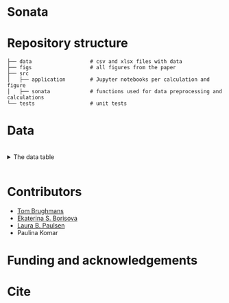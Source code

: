 # Sonata


# Repository structure


    ├── data                   # csv and xlsx files with data
    ├── figs                   # all figures from the paper
    ├── src                    
    │   ├── application        # Jupyter notebooks per calculation and figure
    │   ├── sonata             # functions used for data preprocessing and calculations 
    └── tests                  # unit tests


# Data

<br /> 

<details>
  <summary>  The data table </summary>

|**Field Name**                |      **Type / Description**                                                                      |
| ---------------------------- | ---------------------------------------------------------------------------------------------- |
|'Amphora_type'	               |   string / Commonly used typologies for Amphora type                                           |
|'New_type_name'               |   string /                                                                                     |
|'Amphora_type_merged'         |   string / Typologies for Amphora type that take into account grouped types |
|'Provenance'               	 |   string / A region where an amphora was produced                                              |
|'content'	                   |   string / A product carried in an amphora:                                                    |
|'Site'	                       |   string / A modern name of an archaeological site from which an amphorae assemblage came      |
|'Site_type'	                 |   string / A site category                                                                     |
|'Grouped_sites'	             |   string /                                                                                     |
|'Amphora_type_lower_date' 	   |   float / A production start date of an amphora                                                |
|'Amphora_type_upper_date'     |   float / A production end date of an amphora                                                  |
|'Lower_context_date'          |   float / A consumption start date of an amphora                                               |
|'Upper_context_date'          |   float / A consumption end date of an amphora                                                 |
|'Frequency'	                 |   float / An amphora frequency                                                                 |
|'Pleiades URI'                |   string / Site geographical coordinates according to the Pleiades Atlas                       |
|'Latitude'                    |   float / Site geographical coordinates in latitude                                            |
|'Longitude'                   |   float / Site geographical coordinates in longitude                                           |
|'Tyrrhenian_vs_Adriatic'      |   string /                                                                                     |
|'Publication'	               |   string / Bibliographic reference for assemblage publication                                  |
|'Period'	                     |   string /                                          |
|'Notes'	                     |   string /                                                 |
|'Site_notes'                  |   string /                                                                  |
|'Amphora_type_notes'          |   string /       |
|'problems'	                   |   string /                   |

</details>

<br /> 


# Contributors

* [Tom Brughmans](https://pure.au.dk/portal/en/persons/tom-brughmans(78c7314a-9485-4e14-b207-0e836aea5e01).html)
* [Ekaterina S. Borisova](https://github.com/esborisova)
* [Laura B. Paulsen](https://github.com/laurabpaulsen)
* Paulina Komar

# Funding and acknowledgements

# Cite
